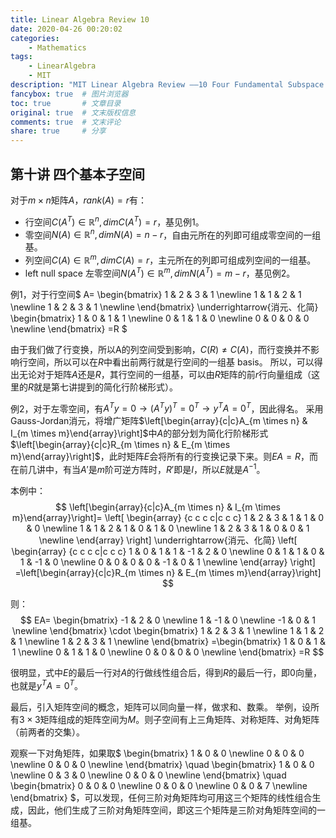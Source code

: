 ```yaml
---
title: Linear Algebra Review 10
date: 2020-04-26 00:20:02
categories:
    - Mathematics
tags:
    - LinearAlgebra
    - MIT
description: "MIT Linear Algebra Review ——10 Four Fundamental Subspace And Vector Space"
fancybox: true  # 图片浏览器
toc: true       # 文章目录
original: true  # 文末版权信息 
comments: true  # 文末评论
share: true     # 分享
---
```


## 第十讲 四个基本子空间
对于$m \times n$矩阵$A$，$rank(A)=r$有：
* 行空间$C(A^T) \in \mathbb{R}^n, dim C(A^T)=r$，基见例1。
* 零空间$N(A) \in \mathbb{R}^n, dim N(A)=n-r$，自由元所在的列即可组成零空间的一组基。
* 列空间$C(A) \in \mathbb{R}^m, dim C(A)=r$，主元所在的列即可组成列空间的一组基。
* left null space 左零空间$N(A^T) \in \mathbb{R}^m, dim N(A^T)=m-r$，基见例2。

例1，对于行空间$
A=
\begin{bmatrix}
1 & 2 & 3 & 1 \newline 
1 & 1 & 2 & 1 \newline 
1 & 2 & 3 & 1 \newline 
\end{bmatrix}
\underrightarrow{消元、化简}
\begin{bmatrix}
1 & 0 & 1 & 1 \newline 
0 & 1 & 1 & 0 \newline 
0 & 0 & 0 & 0 \newline 
\end{bmatrix}
=R
$

由于我们做了行变换，所以A的列空间受到影响，$C(R) \neq C(A)$，而行变换并不影响行空间，所以可以在$R$中看出前两行就是行空间的一组基 basis。
所以，可以得出无论对于矩阵$A$还是$R$，其行空间的一组基，可以由$R$矩阵的前$r$行向量组成（这里的$R$就是第七讲提到的简化行阶梯形式）。

例2，对于左零空间，有$A^Ty=0 \rightarrow (A^Ty)^T=0^T\rightarrow y^TA=0^T$，因此得名。
采用Gauss-Jordan消元，将增广矩阵$\left[\begin{array}{c|c}A_{m \times n} & I_{m \times m}\end{array}\right]$中$A$的部分划为简化行阶梯形式$\left[\begin{array}{c|c}R_{m \times n} & E_{m \times m}\end{array}\right]$，此时矩阵$E$会将所有的行变换记录下来。则$EA=R$，而在前几讲中，有当$A'$是$m$阶可逆方阵时，$R'$即是$I$，所以$E$就是$A^{-1}$。

本例中：
$$
\left[\begin{array}{c|c}A_{m \times n} & I_{m \times m}\end{array}\right]=
\left[
\begin{array}
{c c c c|c c c}
1 & 2 & 3 & 1 & 1 & 0 & 0 \newline 
1 & 1 & 2 & 1 & 0 & 1 & 0 \newline 
1 & 2 & 3 & 1 & 0 & 0 & 1 \newline 
\end{array}
\right]
\underrightarrow{消元、化简}
\left[
\begin{array}
{c c c c|c c c}
1 & 0 & 1 & 1 & -1 & 2 & 0 \newline 
0 & 1 & 1 & 0 & 1 & -1 & 0 \newline 
0 & 0 & 0 & 0 & -1 & 0 & 1 \newline 
\end{array}
\right]
=\left[\begin{array}{c|c}R_{m \times n} & E_{m \times m}\end{array}\right]
$$

则：
$$
EA=
\begin{bmatrix}
-1 & 2  & 0 \newline 
1  & -1 & 0 \newline 
-1 & 0  & 1 \newline 
\end{bmatrix}
\cdot
\begin{bmatrix}
1 & 2 & 3 & 1 \newline 
1 & 1 & 2 & 1 \newline 
1 & 2 & 3 & 1 \newline 
\end{bmatrix}
=\begin{bmatrix}
1 & 0 & 1 & 1 \newline 
0 & 1 & 1 & 0 \newline 
0 & 0 & 0 & 0 \newline 
\end{bmatrix}
=R
$$

很明显，式中$E$的最后一行对$A$的行做线性组合后，得到$R$的最后一行，即$0$向量，也就是$y^TA=0^T$。

最后，引入矩阵空间的概念，矩阵可以同向量一样，做求和、数乘。
举例，设所有$3 \times 3$矩阵组成的矩阵空间为$M$。则子空间有上三角矩阵、对称矩阵、对角矩阵（前两者的交集）。

观察一下对角矩阵，如果取$
\begin{bmatrix}
1 & 0 & 0 \newline 
0 & 0 & 0 \newline 
0 & 0 & 0 \newline 
\end{bmatrix} \quad
\begin{bmatrix}
1 & 0 & 0 \newline 
0 & 3 & 0 \newline 
0 & 0 & 0 \newline 
\end{bmatrix} \quad
\begin{bmatrix}
0 & 0 & 0 \newline 
0 & 0 & 0 \newline 
0 & 0 & 7 \newline 
\end{bmatrix}
$，可以发现，任何三阶对角矩阵均可用这三个矩阵的线性组合生成，因此，他们生成了三阶对角矩阵空间，即这三个矩阵是三阶对角矩阵空间的一组基。